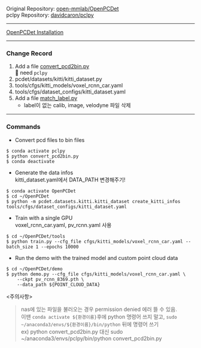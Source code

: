 Original Repository: [open-mmlab/OpenPCDet](https://github.com/open-mmlab/OpenPCDet) <br>
pclpy Repository: [davidcaron/pclpy](https://github.com/davidcaron/pclpy)

---

[OpenPCDet Installation](https://velog.io/@bbirong/OpenPCDet-%ED%99%98%EA%B2%BD%EC%84%B8%ED%8C%85)

---

### Change Record

1. Add a file [convert_pcd2bin.py](https://github.com/minha62/OpenPCDet/blob/master/convert_pcd2bin.py) <br>
  📌 need `pclpy`
2. pcdet/datasets/kitti/kitti_dataset.py
3. tools/cfgs/kitti_models/voxel_rcnn_car.yaml
4. tools/cfgs/dataset_configs/kitti_dataset.yaml
5. Add a file [match_label.py](https://github.com/minha62/OpenPCDet/blob/master/match_label.py)
   - label이 없는 calib, image, velodyne 파일 삭제

---

### Commands

- Convert pcd files to bin files
```
$ conda activate pclpy
$ python convert_pcd2bin.py
$ conda deactivate
```

- Generate the data infos <br>
kitti_dataset.yaml에서 DATA_PATH 변경해주기!
```
$ conda activate OpenPCDet
$ cd ~/OpenPCDet
$ python -m pcdet.datasets.kitti.kitti_dataset create_kitti_infos tools/cfgs/dataset_configs/kitti_dataset.yaml
```

- Train with a single GPU <br>
voxel_rcnn_car.yaml, pv_rcnn.yaml 사용 <br> 
```
$ cd ~/OpenPCDet/tools
$ python train.py --cfg_file cfgs/kitti_models/voxel_rcnn_car.yaml --batch_size 1 --epochs 10000 
```

- Run the demo with the trained model and custom point cloud data
```
$ cd ~/OpenPCDet/demo
$ python demo.py --cfg_file cfgs/kitti_models/voxel_rcnn_car.yaml \
    --ckpt pv_rcnn_8369.pth \
    --data_path ${POINT_CLOUD_DATA}
```

<주의사항>
> nas에 있는 파일을 불러오는 경우 permission denied 에러 뜰 수 있음. <br>
> 이땐 `conda activate ${환경이름}`후에 python 명령어 쓰지 말고, `sudo ~/anaconda3/envs/${환경이름}/bin/python` 뒤에 명령어 쓰기 <br>
> ex) python convert_pcd2bin.py 대신 sudo ~/anaconda3/envs/pclpy/bin/python convert_pcd2bin.py


